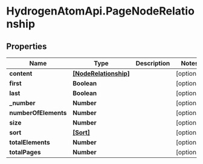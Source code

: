 # HydrogenAtomApi.PageNodeRelationship

## Properties
Name | Type | Description | Notes
------------ | ------------- | ------------- | -------------
**content** | [**[NodeRelationship]**](NodeRelationship.md) |  | [optional] 
**first** | **Boolean** |  | [optional] 
**last** | **Boolean** |  | [optional] 
**_number** | **Number** |  | [optional] 
**numberOfElements** | **Number** |  | [optional] 
**size** | **Number** |  | [optional] 
**sort** | [**[Sort]**](Sort.md) |  | [optional] 
**totalElements** | **Number** |  | [optional] 
**totalPages** | **Number** |  | [optional] 



